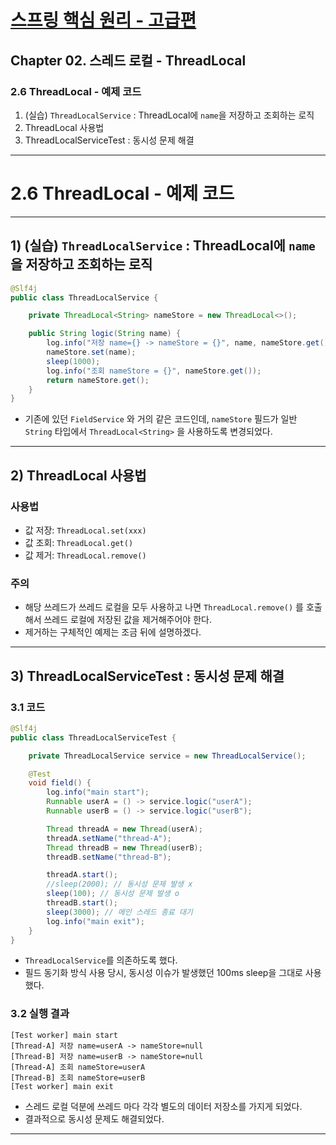 # <a href = "../README.md" target="_blank">스프링 핵심 원리 - 고급편</a>
## Chapter 02. 스레드 로컬 - ThreadLocal
### 2.6 ThreadLocal - 예제 코드
1) (실습) `ThreadLocalService` : ThreadLocal에 `name`을 저장하고 조회하는 로직
2) ThreadLocal 사용법
3) ThreadLocalServiceTest : 동시성 문제 해결

---

# 2.6 ThreadLocal - 예제 코드

---

## 1) (실습) `ThreadLocalService` : ThreadLocal에 `name`을 저장하고 조회하는 로직
```java
@Slf4j
public class ThreadLocalService {

    private ThreadLocal<String> nameStore = new ThreadLocal<>();

    public String logic(String name) {
        log.info("저장 name={} -> nameStore = {}", name, nameStore.get());
        nameStore.set(name);
        sleep(1000);
        log.info("조회 nameStore = {}", nameStore.get());
        return nameStore.get();
    }
}
```
- 기존에 있던 `FieldService` 와 거의 같은 코드인데, `nameStore` 필드가 일반 `String` 타입에서 `ThreadLocal<String>` 을 사용하도록 변경되었다.

---

## 2) ThreadLocal 사용법

### 사용법
- 값 저장: `ThreadLocal.set(xxx)`
- 값 조회: `ThreadLocal.get()`
- 값 제거: `ThreadLocal.remove()`

### 주의
- 해당 쓰레드가 쓰레드 로컬을 모두 사용하고 나면 `ThreadLocal.remove()` 를 호출해서 쓰레드 로컬에
저장된 값을 제거해주어야 한다.
- 제거하는 구체적인 예제는 조금 뒤에 설명하겠다.

---

## 3) ThreadLocalServiceTest : 동시성 문제 해결

### 3.1 코드
```java
@Slf4j
public class ThreadLocalServiceTest {

    private ThreadLocalService service = new ThreadLocalService();

    @Test
    void field() {
        log.info("main start");
        Runnable userA = () -> service.logic("userA");
        Runnable userB = () -> service.logic("userB");

        Thread threadA = new Thread(userA);
        threadA.setName("thread-A");
        Thread threadB = new Thread(userB);
        threadB.setName("thread-B");

        threadA.start();
        //sleep(2000); // 동시성 문제 발생 x
        sleep(100); // 동시성 문제 발생 o
        threadB.start();
        sleep(3000); // 메인 스레드 종료 대기
        log.info("main exit");
    }
}
```
- `ThreadLocalService`를 의존하도록 했다.
- 필드 동기화 방식 사용 당시, 동시성 이슈가 발생했던 100ms sleep을 그대로 사용했다.

### 3.2 실행 결과
```shell
[Test worker] main start
[Thread-A] 저장 name=userA -> nameStore=null
[Thread-B] 저장 name=userB -> nameStore=null
[Thread-A] 조회 nameStore=userA
[Thread-B] 조회 nameStore=userB
[Test worker] main exit
```
- 스레드 로컬 덕분에 쓰레드 마다 각각 별도의 데이터 저장소를 가지게 되었다.
- 결과적으로 동시성 문제도 해결되었다.

---
